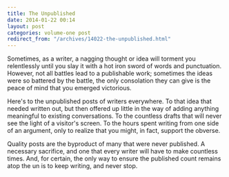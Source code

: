 ```yaml
---
title: The Unpublished
date: 2014-01-22 00:14
layout: post
categories: volume-one post
redirect_from: "/archives/14022-the-unpublished.html"
---
```



Sometimes, as a writer, a nagging thought or idea will torment you relentlessly until you slay it with a hot iron sword of words and punctuation. However, not all battles lead to a publishable work; sometimes the ideas were so battered by the battle, the only consolation they can give is the peace of mind that you emerged victorious. 

Here's to the unpublished posts of writers everywhere. To that idea that needed written out, but then offered up little in the way of adding anything meaningful to existing conversations. To the countless drafts that will never see the light of a visitor's screen. To the hours spent writing from one side of an argument, only to realize that you might, in fact, support the obverse.  

Quality posts are the byproduct of many that were never published. A necessary sacrifice, and one that every writer will have to make countless times. And, for certain, the only way to ensure the published count remains atop the un is to keep writing, and never stop. 



